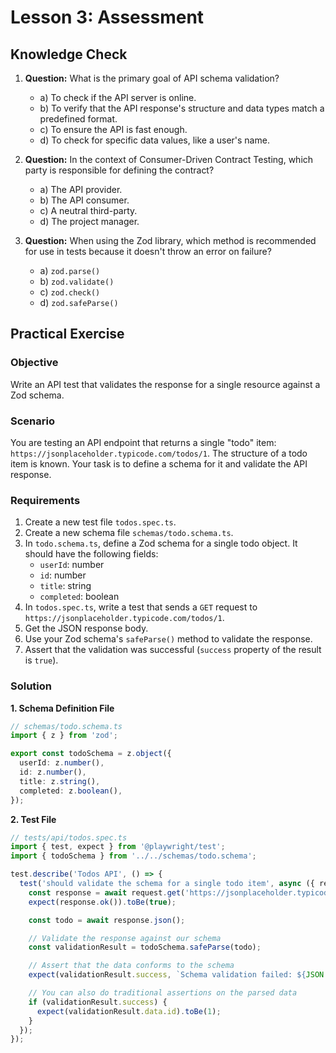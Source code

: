 # Lesson 3: Assessment

## Knowledge Check

1.  **Question:** What is the primary goal of API schema validation?
    *   a) To check if the API server is online.
    *   b) To verify that the API response's structure and data types match a predefined format.
    *   c) To ensure the API is fast enough.
    *   d) To check for specific data values, like a user's name.

2.  **Question:** In the context of Consumer-Driven Contract Testing, which party is responsible for defining the contract?
    *   a) The API provider.
    *   b) The API consumer.
    *   c) A neutral third-party.
    *   d) The project manager.

3.  **Question:** When using the Zod library, which method is recommended for use in tests because it doesn't throw an error on failure?
    *   a) `zod.parse()`
    *   b) `zod.validate()`
    *   c) `zod.check()`
    *   d) `zod.safeParse()`

## Practical Exercise

### Objective

Write an API test that validates the response for a single resource against a Zod schema.

### Scenario

You are testing an API endpoint that returns a single "todo" item: `https://jsonplaceholder.typicode.com/todos/1`. The structure of a todo item is known. Your task is to define a schema for it and validate the API response.

### Requirements

1.  Create a new test file `todos.spec.ts`.
2.  Create a new schema file `schemas/todo.schema.ts`.
3.  In `todo.schema.ts`, define a Zod schema for a single todo object. It should have the following fields:
    *   `userId`: number
    *   `id`: number
    *   `title`: string
    *   `completed`: boolean
4.  In `todos.spec.ts`, write a test that sends a `GET` request to `https://jsonplaceholder.typicode.com/todos/1`.
5.  Get the JSON response body.
6.  Use your Zod schema's `safeParse()` method to validate the response.
7.  Assert that the validation was successful (`success` property of the result is `true`).

### Solution

**1. Schema Definition File**

```typescript
// schemas/todo.schema.ts
import { z } from 'zod';

export const todoSchema = z.object({
  userId: z.number(),
  id: z.number(),
  title: z.string(),
  completed: z.boolean(),
});
```

**2. Test File**

```typescript
// tests/api/todos.spec.ts
import { test, expect } from '@playwright/test';
import { todoSchema } from '../../schemas/todo.schema';

test.describe('Todos API', () => {
  test('should validate the schema for a single todo item', async ({ request }) => {
    const response = await request.get('https://jsonplaceholder.typicode.com/todos/1');
    expect(response.ok()).toBe(true);

    const todo = await response.json();

    // Validate the response against our schema
    const validationResult = todoSchema.safeParse(todo);

    // Assert that the data conforms to the schema
    expect(validationResult.success, `Schema validation failed: ${JSON.stringify(validationResult.error)}`).toBe(true);

    // You can also do traditional assertions on the parsed data
    if (validationResult.success) {
      expect(validationResult.data.id).toBe(1);
    }
  });
});